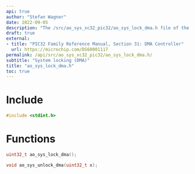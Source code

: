 ```yaml
---
api: true
author: "Stefan Wagner"
date: 2022-09-05
description: "The /src/ao_sys_xc32_pic32/ao_sys_lock_dma.h file of the ao real-time operating system."
draft: true
external:
- title: "PIC32 Family Reference Manual, Section 31: DMA Controller"
  url: https://microchip.com/DS60001117
permalink: /api/src/ao_sys_xc32_pic32/ao_sys_lock_dma.h/
subtitle: "System locking (DMA)"
title: "ao_sys_lock_dma.h"
toc: true
---
```


# Include

```c
#include <stdint.h>
```

# Functions

```c
uint32_t ao_sys_lock_dma();
```

```c
void ao_sys_unlock_dma(uint32_t x);
```
